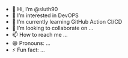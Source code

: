 - 👋 Hi, I’m @sluth90
- 👀 I’m interested in DevOPS
- 🌱 I’m currently learning GitHub Action CI/CD
- 💞️ I’m looking to collaborate on ...
- 📫 How to reach me ...
- 😄 Pronouns: ...
- ⚡ Fun fact: ...

<!---
sluth90/sluth90 is a ✨ special ✨ repository because its `README.md` (this file) appears on your GitHub profile.
You can click the Preview link to take a look at your changes.
--->
